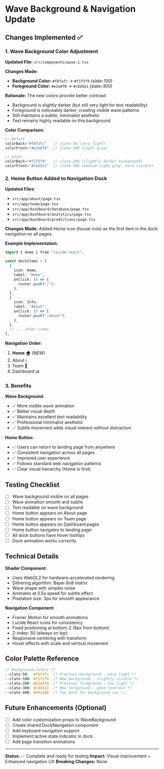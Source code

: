 # Wave Background & Navigation Update

## Changes Implemented ✅

### 1. Wave Background Color Adjustment

**Updated File:** `src/components/wave-1.tsx`

**Changes Made:**
- **Background Color:** `#f8fafc` → `#f1f5f9` (slate-100)
- **Foreground Color:** `#e2e8f0` → `#cbd5e1` (slate-300)

**Rationale:**
The new colors provide better contrast:
- Background is slightly darker (but still very light for text readability)
- Foreground is noticeably darker, creating visible wave patterns
- Still maintains a subtle, minimalist aesthetic
- Text remains highly readable on this background

**Color Comparison:**
```typescript
// Before
colorBack="#f8fafc"   // slate-50 (very light)
colorFront="#e2e8f0"  // slate-200 (light gray)

// After
colorBack="#f1f5f9"   // slate-100 (slightly darker background)
colorFront="#cbd5e1"  // slate-300 (medium-light gray, more visible)
```

### 2. Home Button Added to Navigation Dock

**Updated Files:**
- `src/app/about/page.tsx`
- `src/app/team/page.tsx`
- `src/app/dashboard/database/page.tsx`
- `src/app/dashboard/analytics/page.tsx`
- `src/app/dashboard/predictions/page.tsx`

**Changes Made:**
Added Home icon (house icon) as the first item in the dock navigation on all pages.

**Example Implementation:**
```typescript
import { Home } from "lucide-react";

const dockItems = [
  {
    icon: Home,
    label: "Home",
    onClick: () => {
      router.push("/");
    },
  },
  {
    icon: Info,
    label: "About",
    onClick: () => {
      router.push("/about");
    },
  },
  // ... other items
];
```

**Navigation Order:**
1. **Home** 🏠 (NEW)
2. About ℹ️
3. Team 👥
4. Dashboard 📊

### 3. Benefits

**Wave Background:**
- ✅ More visible wave animation
- ✅ Better visual depth
- ✅ Maintains excellent text readability
- ✅ Professional minimalist aesthetic
- ✅ Subtle movement adds visual interest without distraction

**Home Button:**
- ✅ Users can return to landing page from anywhere
- ✅ Consistent navigation across all pages
- ✅ Improved user experience
- ✅ Follows standard web navigation patterns
- ✅ Clear visual hierarchy (Home is first)

## Testing Checklist

- [ ] Wave background visible on all pages
- [ ] Wave animation smooth and subtle
- [ ] Text readable on wave background
- [ ] Home button appears on About page
- [ ] Home button appears on Team page
- [ ] Home button appears on Dashboard pages
- [ ] Home button navigates to landing page
- [ ] All dock buttons have hover tooltips
- [ ] Dock animation works correctly

## Technical Details

**Shader Component:**
- Uses WebGL2 for hardware-accelerated rendering
- Dithering algorithm: Bayer 8x8 matrix
- Wave shape with simplex noise
- Animates at 0.5x speed for subtle effect
- Pixelation size: 3px for smooth appearance

**Navigation Component:**
- Framer Motion for smooth animations
- Lucide React icons for consistency
- Fixed positioning at bottom-2 (8px from bottom)
- Z-index: 50 (always on top)
- Responsive centering with transform
- Hover effects with scale and vertical movement

## Color Palette Reference

```css
/* Background Colors */
--slate-50:  #f8fafc  /* Previous background - very light */
--slate-100: #f1f5f9  /* New background - slightly visible */
--slate-200: #e2e8f0  /* Previous foreground - too light */
--slate-300: #cbd5e1  /* New foreground - good contrast */
--slate-400: #94a3b8  /* Too dark for background use */
```

## Future Enhancements (Optional)

- [ ] Add color customization props to WaveBackground
- [ ] Create shared DockNavigation component
- [ ] Add keyboard navigation support
- [ ] Implement active state indicator in dock
- [ ] Add page transition animations

---

**Status:** ✅ Complete and ready for testing
**Impact:** Visual improvement + Enhanced navigation UX
**Breaking Changes:** None
